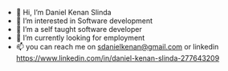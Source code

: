 - 👋 Hi, I’m Daniel Kenan Slinda
- 👀 I’m interested in Software development
- 🌱 I’m a self taught software developer
- 💞️ I’m currently looking for employment
- 📫 you can reach me on sdanielkenan@gmail.com or linkedin https://www.linkedin.com/in/daniel-kenan-slinda-277643209

<!---
Im a highly enthusiatic individual with great problem solving skills
--->
